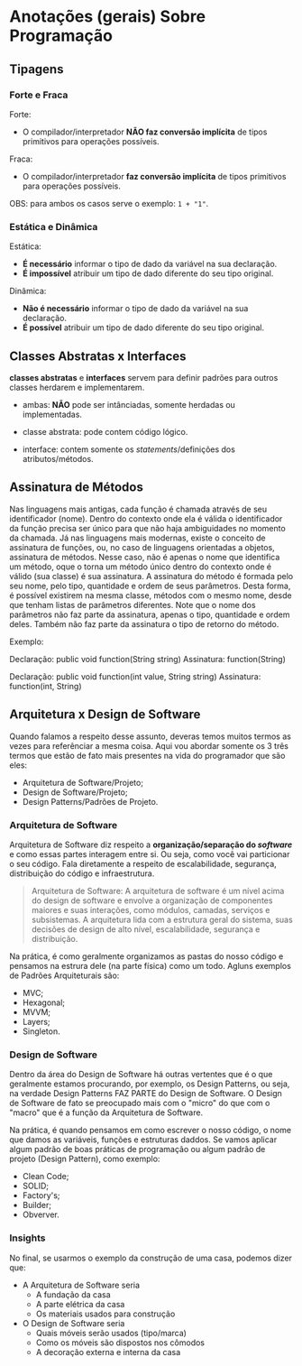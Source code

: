 # Anotações (gerais) Sobre Programação

## Tipagens

### Forte e Fraca

Forte:

- O compilador/interpretador **NÃO faz conversão implícita** de tipos primitivos para operações possíveis.

Fraca:

- O compilador/interpretador **faz conversão implícita** de tipos primitivos para operações possíveis.

OBS: para ambos os casos serve o exemplo: `1 + "1"`.

### Estática e Dinâmica

Estática:

- **É necessário** informar o tipo de dado da variável na sua declaração.
- **É impossível** atribuir um tipo de dado diferente do seu tipo original.

Dinâmica:

- **Não é necessário** informar o tipo de dado da variável na sua declaração.
- **É possível** atribuir um tipo de dado diferente do seu tipo original.

## Classes Abstratas x Interfaces

**classes abstratas** e **interfaces** servem para definir padrões para outros classes herdarem e implementarem.

- ambas: **NÃO** pode ser intânciadas, somente herdadas ou implementadas.

- classe abstrata: pode contem código lógico.

- interface: contem somente os _statements_/definições dos atributos/métodos.

## Assinatura de Métodos

Nas linguagens mais antigas, cada função é chamada através de seu identificador (nome). Dentro do contexto onde ela é válida o identificador da função precisa ser único para que não haja ambiguidades no momento da chamada. Já nas linguagens mais modernas, existe o conceito de assinatura de funções, ou, no caso de linguagens orientadas a objetos, assinatura de métodos. Nesse caso, não é apenas o nome que identifica um método, oque o torna um método único dentro do contexto onde é válido (sua classe) é sua assinatura. A assinatura do método é formada pelo seu nome, pelo tipo, quantidade e ordem de seus parâmetros. Desta forma, é possível existirem na mesma classe, métodos com o mesmo nome, desde que tenham listas de parâmetros diferentes. Note que o nome dos parâmetros não faz parte da assinatura, apenas o tipo, quantidade e ordem deles. Também não faz parte da assinatura o tipo de retorno do método.

Exemplo:

Declaração: public void function(String string)
Assinatura: function(String)

Declaração: public void function(int value, String string)
Assinatura: function(int, String)

## Arquitetura x Design de Software

Quando falamos a respeito desse assunto, deveras temos muitos termos as vezes para referênciar a mesma coisa. Aqui vou abordar somente os 3 três termos que estão de fato mais presentes na vida do programador que são eles:

- Arquitetura de Software/Projeto;
- Design de Software/Projeto;
- Design Patterns/Padrões de Projeto.

### Arquitetura de Software

Arquitetura de Software diz respeito a **organização/separação do _software_** e como essas partes interagem entre si. Ou seja, como você vai particionar o seu código. Fala diretamente a respeito de escalabilidade, segurança, distribuição do código e infraestrutura.

> Arquitetura de Software: A arquitetura de software é um nível acima do design de software e envolve a organização de componentes maiores e suas interações, como módulos, camadas, serviços e subsistemas. A arquitetura lida com a estrutura geral do sistema, suas decisões de design de alto nível, escalabilidade, segurança e distribuição.

Na prática, é como geralmente organizamos as pastas do nosso código e pensamos na estrura dele (na parte física) como um todo. Agluns exemplos de Padrões Arquiteturais são:

- MVC;
- Hexagonal;
- MVVM;
- Layers;
- Singleton.

### Design de Software

Dentro da área do Design de Software há outras vertentes que é o que geralmente estamos procurando, por exemplo, os Design Patterns, ou seja, na verdade Design Patterns FAZ PARTE do Design de Software. O Design de Software de fato se preocupado mais com o "micro" do que com o "macro" que é a função da Arquitetura de Software.

Na prática, é quando pensamos em como escrever o nosso código, o nome que damos as variáveis, funções e estruturas daddos. Se vamos aplicar algum padrão de boas práticas de programação ou algum padrão de projeto (Design Pattern), como exemplo:

- Clean Code;
- SOLID;
- Factory's;
- Builder;
- Obverver.

### Insights

No final, se usarmos o exemplo da construção de uma casa, podemos dizer que:
- A Arquitetura de Software seria
    - A fundação da casa
    - A parte elétrica da casa
    - Os materiais usados para construção
- O Design de Software seria
    - Quais móveis serão usados (tipo/marca)
    - Como os móveis são dispostos nos cômodos
    - A decoração externa e interna da casa
